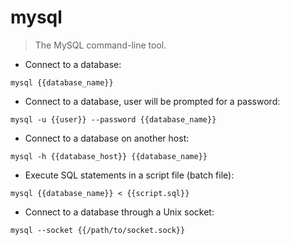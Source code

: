 # mysql

> The MySQL command-line tool.

- Connect to a database:

`mysql {{database_name}}`

- Connect to a database, user will be prompted for a password:

`mysql -u {{user}} --password {{database_name}}`

- Connect to a database on another host:

`mysql -h {{database_host}} {{database_name}}`

- Execute SQL statements in a script file (batch file):

`mysql {{database_name}} < {{script.sql}}`

- Connect to a database through a Unix socket:

`mysql --socket {{/path/to/socket.sock}}`
